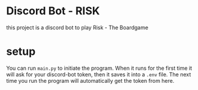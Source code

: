 # Discord Bot - RISK
this project is a discord bot to play Risk - The Boardgame

# setup
You can run `main.py` to initiate the program. When it runs for the first time it will ask for your discord-bot token, then it saves it into a `.env` file. The next time you run the program will automatically get the token from here.

